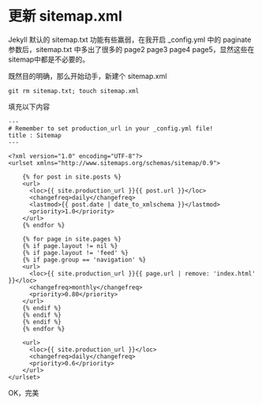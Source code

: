 # 更新 sitemap.xml

Jekyll 默认的 sitemap.txt 功能有些羸弱，在我开启 _config.yml 中的 paginate 参数后，sitemap.txt 中多出了很多的 page2 page3 page4 page5，显然这些在sitemap中都是不必要的。

既然目的明确，那么开始动手，新建个 sitemap.xml

    git rm sitemap.txt; touch sitemap.xml

填充以下内容

    ---
    # Remember to set production_url in your _config.yml file!
    title : Sitemap
    ---
    
    <?xml version="1.0" encoding="UTF-8"?>
    <urlset xmlns="http://www.sitemaps.org/schemas/sitemap/0.9">
    
        {% for post in site.posts %}
        <url>
          <loc>{{ site.production_url }}{{ post.url }}</loc>
          <changefreq>daily</changefreq>
          <lastmod>{{ post.date | date_to_xmlschema }}</lastmod>
          <priority>1.0</priority>
        </url>
        {% endfor %}
    
        {% for page in site.pages %}
        {% if page.layout != nil %}
        {% if page.layout != 'feed' %}
        {% if page.group == 'navigation' %}
        <url>
          <loc>{{ site.production_url }}{{ page.url | remove: 'index.html' }}</loc>
          <changefreq>monthly</changefreq>
          <priority>0.80</priority>
        </url>
        {% endif %}
        {% endif %}
        {% endif %}
        {% endfor %}
    
        <url>
          <loc>{{ site.production_url }}</loc>
          <changefreq>daily</changefreq>
          <priority>0.6</priority>
        </url>
    </urlset>

OK，完美